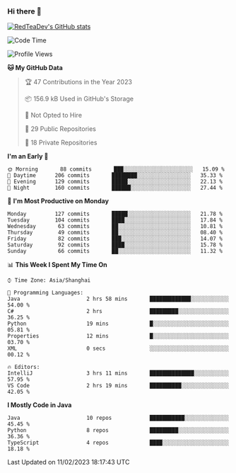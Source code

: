 ### Hi there 👋

<!--
**RedTeaDev/RedTeaDev** is a ✨ _special_ ✨ repository because its `README.md` (this file) appears on your GitHub profile.

Here are some ideas to get you started:

- 🔭 I’m currently working on ...
- 🌱 I’m currently learning ...
- 👯 I’m looking to collaborate on ...
- 🤔 I’m looking for help with ...
- 💬 Ask me about ...
- 📫 How to reach me: ...
- 😄 Pronouns: ...
- ⚡ Fun fact: ...
-->

<!--
[![wakatime](https://wakatime.com/badge/user/6b101ed0-04c0-4490-9283-eb61f2efff96.svg)](https://wakatime.com/@6b101ed0-04c0-4490-9283-eb61f2efff96)
!-->

[![RedTeaDev's GitHub stats](https://github-readme-stats.vercel.app/api?username=RedTeaDev)](https://github.com/anuraghazra/github-readme-stats)
<!--
[![willianrod's wakatime stats](https://github-readme-stats.vercel.app/api/wakatime?username=RedTeaDev)](https://github.com/anuraghazra/github-readme-stats)
!-->
<!--START_SECTION:waka-->
![Code Time](http://img.shields.io/badge/Code%20Time-1%2C187%20hrs%2025%20mins-blue)

![Profile Views](http://img.shields.io/badge/Profile%20Views-0-blue)

**🐱 My GitHub Data** 

> 🏆 47 Contributions in the Year 2023
 > 
> 📦 156.9 kB Used in GitHub's Storage 
 > 
> 🚫 Not Opted to Hire
 > 
> 📜 29 Public Repositories 
 > 
> 🔑 18 Private Repositories  
 > 
**I'm an Early 🐤** 

```text
🌞 Morning       88 commits       ███░░░░░░░░░░░░░░░░░░░░░░   15.09 % 
🌆 Daytime      206 commits       ████████░░░░░░░░░░░░░░░░░   35.33 % 
🌃 Evening      129 commits       █████░░░░░░░░░░░░░░░░░░░░   22.13 % 
🌙 Night        160 commits       ██████░░░░░░░░░░░░░░░░░░░   27.44 % 

```
📅 **I'm Most Productive on Monday** 

```text
Monday         127 commits       █████░░░░░░░░░░░░░░░░░░░░   21.78 % 
Tuesday        104 commits       ████░░░░░░░░░░░░░░░░░░░░░   17.84 % 
Wednesday       63 commits       ██░░░░░░░░░░░░░░░░░░░░░░░   10.81 % 
Thursday        49 commits       ██░░░░░░░░░░░░░░░░░░░░░░░   08.40 % 
Friday          82 commits       ███░░░░░░░░░░░░░░░░░░░░░░   14.07 % 
Saturday        92 commits       ████░░░░░░░░░░░░░░░░░░░░░   15.78 % 
Sunday          66 commits       ██░░░░░░░░░░░░░░░░░░░░░░░   11.32 % 

```


📊 **This Week I Spent My Time On** 

```text
⌚︎ Time Zone: Asia/Shanghai

💬 Programming Languages: 
Java                     2 hrs 58 mins       █████████████░░░░░░░░░░░░   54.00 % 
C#                       2 hrs               █████████░░░░░░░░░░░░░░░░   36.25 % 
Python                   19 mins             █░░░░░░░░░░░░░░░░░░░░░░░░   05.81 % 
Properties               12 mins             █░░░░░░░░░░░░░░░░░░░░░░░░   03.70 % 
XML                      0 secs              ░░░░░░░░░░░░░░░░░░░░░░░░░   00.12 % 

🔥 Editors: 
IntelliJ                 3 hrs 11 mins       ██████████████░░░░░░░░░░░   57.95 % 
VS Code                  2 hrs 19 mins       ██████████░░░░░░░░░░░░░░░   42.05 % 

```

**I Mostly Code in Java** 

```text
Java                     10 repos            ███████████░░░░░░░░░░░░░░   45.45 % 
Python                   8 repos             █████████░░░░░░░░░░░░░░░░   36.36 % 
TypeScript               4 repos             ████░░░░░░░░░░░░░░░░░░░░░   18.18 % 

```



 Last Updated on 11/02/2023 18:17:43 UTC
<!--END_SECTION:waka-->


